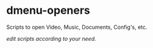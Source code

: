 # dmenu-openers
Scripts to open Video, Music, Documents, Config's, etc.



_edit scripts according to your need._
